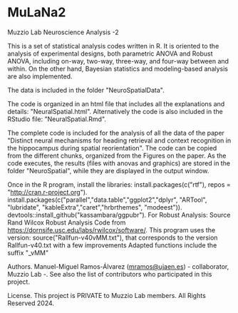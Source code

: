 # MuLaNa2

Muzzio Lab Neuroscience Analysis -2

This is a set of statistical analysis codes written in R.
It is oriented to the analysis of experimental designs, both parametric ANOVA and Robust ANOVA,
including on-way, two-way, three-way, and four-way between and within.
On the other hand, Bayesian statistics and modeling-based analysis are also implemented.

The data is included in the folder "NeuroSpatialData".

The code is organized in an html file that includes all the explanations and details:
"NeuralSpatial.html".
Alternatively the code is also included in the RStudio file:
"NeuralSpatial.Rmd".

The complete code is included for the analysis of all the data of the paper
"Distinct neural mechanisms for heading retrieval and context recognition in the hippocampus during spatial reorientation".
The code can be copied from the different chunks, organized from the Figures on the paper.
As the code executes, the results (files with anovas and graphics) are stored in the folder "NeuroSpatial",
while they are displayed in the output window.

Once in the R program, install the libraries:
install.packages(c("rtf"), repos = "http://cran.r-project.org").
install.packages(c("parallel","data.table","ggplot2","dplyr", "ARTool", "lubridate", "kableExtra","caret","hrbrthemes", "modeest")).
devtools::install_github("kassambara/ggpubr").
For Robust Analysis:
Source Rand Wilcox Robust Analysis Code from https://dornsife.usc.edu/labs/rwilcox/software/.
This program uses the version: source("Rallfun-v40vMM.txt"), 
that corresponds to the version Rallfun-v40.txt with a few improvements
Adapted functions include the suffix "_vMM"

Authors.
Manuel-Miguel Ramos-Álvarez (mramos@ujaen.es) - collaborator, Muzzio Lab -.
See also the list of contributors who participated in this project.

License.
This project is PRIVATE to Muzzio Lab members. All Rights Reserved 2024.
